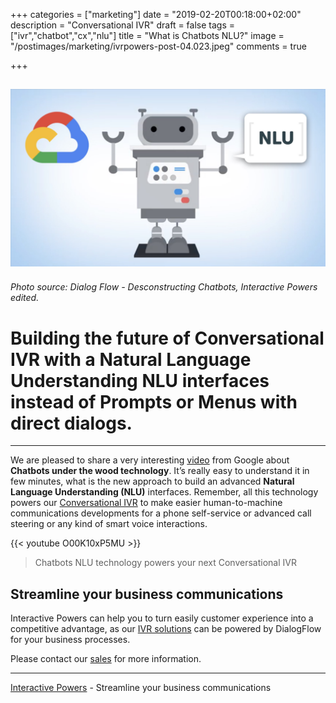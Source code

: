 +++
categories = ["marketing"]
date = "2019-02-20T00:18:00+02:00"
description = "Conversational IVR"
draft = false
tags = ["ivr","chatbot","cx","nlu"]
title = "What is Chatbots NLU?"
image = "/postimages/marketing/ivrpowers-post-04.023.jpeg"
comments = true

+++

![Desconstructing Chatbots](/postimages/marketing/ivrpowers-post-04.023.jpeg)
-------
###### Photo source: Dialog Flow - Desconstructing Chatbots, Interactive Powers edited.

# Building the future of Conversational IVR with a Natural Language Understanding NLU interfaces instead of Prompts or Menus with direct dialogs.
---

We are pleased to share a very interesting [video](https://www.youtube.com/watch?v=O00K10xP5MU) from Google about **Chatbots under the wood technology**. It’s really easy to understand it in few minutes, what is the new approach to build an advanced **Natural Language Understanding (NLU)** interfaces. Remember, all this technology powers our [Conversational IVR](http://blog.ivrpowers.com/post/products/conversational-ivr-applications/) to make easier human-to-machine communications developments for a phone self-service or advanced call steering or any kind of smart voice interactions.

{{<  youtube O00K10xP5MU >}}

> Chatbots NLU technology powers your next Conversational IVR

## Streamline your business communications

Interactive Powers can help you to turn easily customer experience into a competitive advantage, as our [IVR solutions](https://www.ivrpowers.com/voicexml/) can be powered by DialogFlow for your business processes.

Please contact our [sales](http://www.ivrpowers.com/support-services/) for more information.

---
[Interactive Powers](http://www.ivrpowers.com/) - Streamline your business communications
